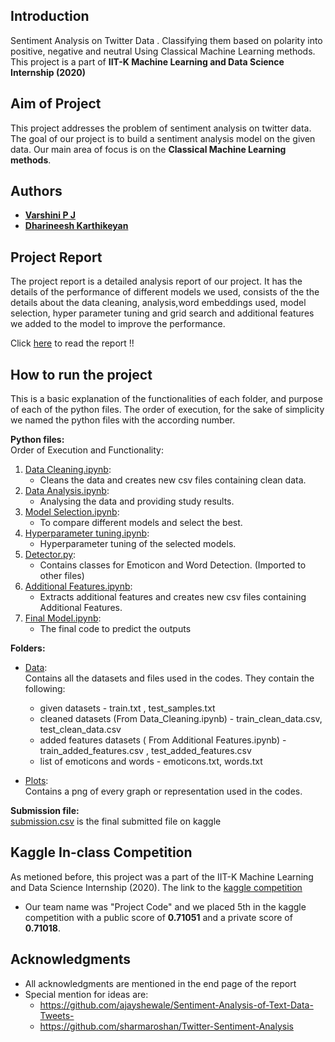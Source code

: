 ## Introduction
Sentiment Analysis on Twitter Data . Classifying them based on polarity into positive, negative and neutral Using Classical Machine Learning methods.
This project is a part of **IIT-K Machine Learning and Data Science Internship (2020)**


## Aim of Project

This project addresses the problem of sentiment analysis on twitter data. The goal of our project is to build a sentiment analysis model on the given data. Our main area of focus is on the **Classical Machine Learning methods**. 

## Authors

* [**Varshini P J**](https://github.com/)
* [**Dharineesh Karthikeyan**](https://github.com/Dharineesh-Karthikeyan)

## Project Report
The project report is a detailed analysis report of our project. It has the details of the performance of different models we used, consists of the the details about the data cleaning, analysis,word embeddings used, model selection, hyper parameter tuning and grid search and additional features we added to the model to improve the performance.

Click [here](https://github.com/Dharineesh-Karthikeyan/nlp-tweet-sentiment-analysis/blob/master/Project_Report.pdf) to read the report !!

## How to run the project
This is a basic explanation of the functionalities of each folder, and purpose of each of the python files.
The order of execution, for the sake of simplicity we named the python files with the according number.

**Python files:**\
   Order of Execution and Functionality:
   1. [Data Cleaning.ipynb](https://github.com/Dharineesh-Karthikeyan/nlp-tweet-sentiment-analysis/blob/master/1_Data_Cleaning.ipynb):
       * Cleans the data and creates new csv files containing clean data.
   2. [Data Analysis.ipynb](https://github.com/Dharineesh-Karthikeyan/nlp-tweet-sentiment-analysis/blob/master/2_Data_Analysis.ipynb):
       * Analysing the data and providing study results.
   3. [Model Selection.ipynb](https://github.com/Dharineesh-Karthikeyan/nlp-tweet-sentiment-analysis/blob/master/3_Model%20Selection.ipynb):
       * To compare different models and select the best.
   4. [Hyperparameter tuning.ipynb](https://github.com/Dharineesh-Karthikeyan/nlp-tweet-sentiment-analysis/blob/master/4_Hyperparameter%20tuning.ipynb):
       * Hyperparameter tuning of the selected models.
   5. [Detector.py](https://github.com/Dharineesh-Karthikeyan/nlp-tweet-sentiment-analysis/blob/master/5_Detector.py):
       * Contains classes for Emoticon and Word Detection. (Imported to other files)
   6. [Additional Features.ipynb](https://github.com/Dharineesh-Karthikeyan/nlp-tweet-sentiment-analysis/blob/master/6_Additional_Features.ipynb):
       * Extracts additional features and creates new csv files containing Additional Features.
   7. [Final Model.ipynb](https://github.com/Dharineesh-Karthikeyan/nlp-tweet-sentiment-analysis/blob/master/7_Final%20Model.ipynb):
       * The final code to predict the outputs

**Folders:**
   * [Data](https://github.com/Dharineesh-Karthikeyan/nlp-tweet-sentiment-analysis/tree/master/Data):\
     Contains all the datasets and files used in the codes. They contain the following:
     * given datasets - train.txt , test_samples.txt
     * cleaned datasets (From Data_Cleaning.ipynb) - train_clean_data.csv, test_clean_data.csv
     * added features datasets ( From Additional Features.ipynb) - train_added_features.csv , test_added_features.csv
     * list of emoticons and words - emoticons.txt, words.txt
	
	
   * [Plots](https://github.com/Dharineesh-Karthikeyan/nlp-tweet-sentiment-analysis/tree/master/Plots):\
     Contains a png of every graph or representation used in the codes.


**Submission file:**\
[submission.csv](https://github.com/Dharineesh-Karthikeyan/nlp-tweet-sentiment-analysis/blob/master/submission.csv) is the final submitted file on kaggle


## Kaggle In-class Competition

As metioned before, this project was a part of the IIT-K Machine Learning and Data Science Internship (2020).
The link to the [kaggle competition](https://www.kaggle.com/c/sentiment-analysis-of-tweets)
* Our team name was "Project Code" and we placed 5th in the kaggle competition with a public score of **0.71051** and a private score of **0.71018**.


## Acknowledgments

* All acknowledgments are mentioned in the end page of the report 
* Special mention for ideas are:
    * https://github.com/ajayshewale/Sentiment-Analysis-of-Text-Data-Tweets-
    * https://github.com/sharmaroshan/Twitter-Sentiment-Analysis

